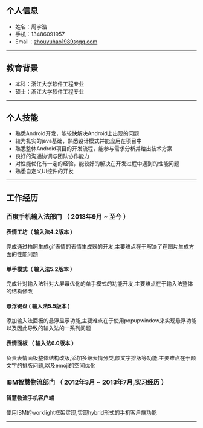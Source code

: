## 个人信息

- 姓名：周宇浩
- 手机：13486091957
- Email：zhouyuhao1989@qq.com

---

## 教育背景

 - 本科：浙江大学软件工程专业
 - 硕士：浙江大学软件工程专业

---

## 个人技能

- 熟悉Android开发，能较快解决Android上出现的问题
- 较为扎实的java基础，熟悉设计模式并能应用在项目中
- 熟悉整体Android项目的开发流程，能参与需求分析并给出技术方案
- 良好的沟通协调与团队协作能力
- 对性能优化有一定的经验，能较好的解决在开发过程中遇到的性能问题
- 熟悉自定义UI控件的开发

---

## 工作经历

### 百度手机输入法部门 （ 2013年9月 ~ 至今 ）

#### 表情工坊（ 输入法4.2版本 ）
完成通过拍照生成gif表情的表情生成器的开发,主要难点在于解决了在图片生成方面的性能问题

#### 单手模式（ 输入法5.2版本 ）
完成针对输入法针对大屏幕优化的单手模式的功能开发,主要难点在于输入法整体的结构修改


#### 悬浮键盘 ( 输入法5.5版本 )
添加输入法面板的悬浮显示功能,主要难点在于使用popupwindow来实现悬浮功能以及因此导致的输入法的一系列问题


#### 表情面板 （ 输入法6.0版本 ）
负责表情面板整体结构改版,添加多级表情分类,颜文字排版等功能,主要难点在于颜文字的排版问题,以及emoji的空间优化


### IBM智慧物流部门 （ 2012年3月 ~ 2013年7月,实习经历 ）

#### 智慧物流手机客户端
使用IBM的worklight框架实现,实现hybrid形式的手机客户端功能

---

